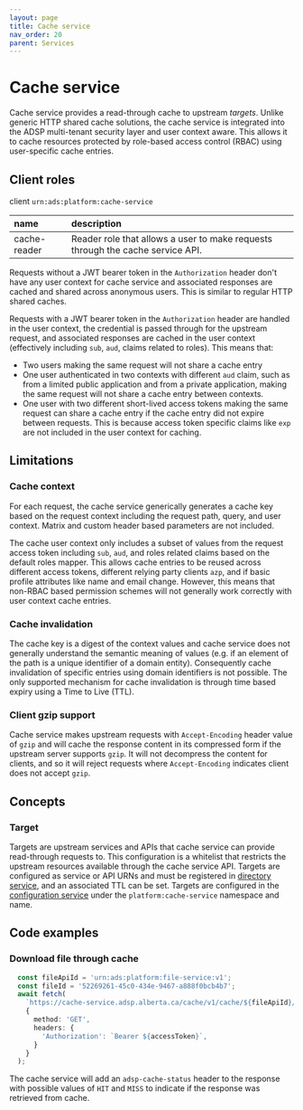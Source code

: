 ```yaml
---
layout: page
title: Cache service
nav_order: 20
parent: Services
---
```


# Cache service
Cache service provides a read-through cache to upstream *targets*. Unlike generic HTTP shared cache solutions, the cache service is integrated into the ADSP multi-tenant security layer and user context aware. This allows it to cache resources protected by role-based access control (RBAC) using user-specific cache entries.

## Client roles
client `urn:ads:platform:cache-service`

| name | description |
|:-|:-|
| cache-reader | Reader role that allows a user to make requests through the cache service API. |

Requests without a JWT bearer token in the `Authorization` header don't have any user context for cache service and associated responses are cached and shared across anonymous users. This is similar to regular HTTP shared caches.

Requests with a JWT bearer token in the `Authorization` header are handled in the user context, the credential is passed through for the upstream request, and associated responses are cached in the user context (effectively including `sub`, `aud`, claims related to roles). This means that:
- Two users making the same request will not share a cache entry
- One user authenticated in two contexts with different `aud` claim, such as from a limited public application and from a private application, making the same request will not share a cache entry between contexts.
- One user with two different short-lived access tokens making the same request can share a cache entry if the cache entry did not expire between requests. This is because access token specific claims like `exp` are not included in the user context for caching.


## Limitations
### Cache context
For each request, the cache service generically generates a cache key based on the request context including the request path, query, and user context. Matrix and custom header based parameters are not included.

The cache user context only includes a subset of values from the request access token including `sub`, `aud`, and roles related claims based on the default roles mapper. This allows cache entries to be reused across different access tokens, different relying party clients `azp`, and if basic profile attributes like name and email change. However, this means that non-RBAC based permission schemes will not generally work correctly with user context cache entries.

### Cache invalidation
The cache key is a digest of the context values and cache service does not generally understand the semantic meaning of values (e.g. if an element of the path is a unique identifier of a domain entity). Consequently cache invalidation of specific entries using domain identifiers is not possible. The only supported mechanism for cache invalidation is through time based expiry using a Time to Live (TTL).

### Client gzip support
Cache service makes upstream requests with `Accept-Encoding` header value of `gzip` and will cache the response content in its compressed form if the upstream server supports `gzip`. It will not decompress the content for clients, and so it will reject requests where `Accept-Encoding` indicates client does not accept `gzip`.

## Concepts
### Target
Targets are upstream services and APIs that cache service can provide read-through requests to. This configuration is a whitelist that restricts the upstream resources available through the cache service API. Targets are configured as service or API URNs and must be registered in [directory service](directory-service.md), and an associated TTL can be set. Targets are configured in the [configuration service](configuration-service.md) under the `platform:cache-service` namespace and name.


## Code examples
### Download file through cache
```typescript
  const fileApiId = 'urn:ads:platform:file-service:v1';
  const fileId = '52269261-45c0-434e-9467-a888f0bcb4b7';
  await fetch(
    `https://cache-service.adsp.alberta.ca/cache/v1/cache/${fileApiId}/files/${fileId}/download`,
    {
      method: 'GET',
      headers: {
        'Authorization': `Bearer ${accessToken}`,
      }
    }
  );
```

The cache service will add an `adsp-cache-status` header to the response with possible values of `HIT` and `MISS` to indicate if the response was retrieved from cache.
